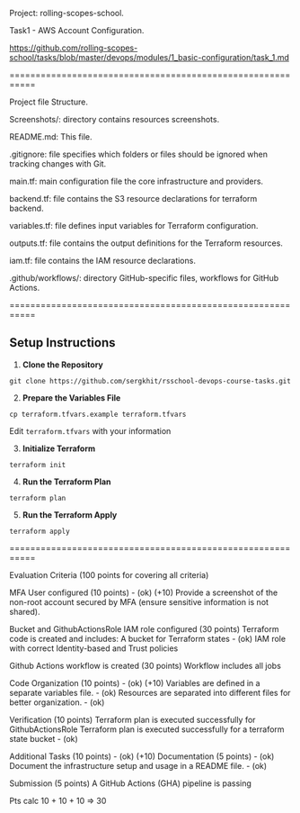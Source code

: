 Project: rolling-scopes-school. 

Task1 - AWS Account Configuration.

https://github.com/rolling-scopes-school/tasks/blob/master/devops/modules/1_basic-configuration/task_1.md

===========================================================

Project file Structure.

Screenshots/: directory contains resources screenshots.

README.md:    This file.

.gitignore:   file specifies which folders or files should be ignored when tracking changes with Git.

main.tf:      main configuration file the core infrastructure and providers.

backend.tf:   file contains the S3 resource declarations for terraform backend.

variables.tf: file defines input variables for Terraform configuration.

outputs.tf:  file contains the output definitions for the Terraform resources.

iam.tf:      file contains the IAM resource declarations.

.github/workflows/: directory GitHub-specific files,  workflows for GitHub Actions.

===========================================================

## Setup Instructions

1. **Clone the Repository**

`git clone https://github.com/sergkhit/rsschool-devops-course-tasks.git`

2. **Prepare the Variables File**

`cp terraform.tfvars.example terraform.tfvars`

Edit `terraform.tfvars` with your information

3. **Initialize Terraform**

`terraform init`

4. **Run the Terraform Plan**

`terraform plan`

5. **Run the Terraform Apply**

`terraform apply`


===========================================================

Evaluation Criteria (100 points for covering all criteria)

MFA User configured (10 points) - (ok) (+10)
Provide a screenshot of the non-root account secured by MFA (ensure sensitive information is not shared).

Bucket and GithubActionsRole IAM role configured (30 points)
Terraform code is created and includes:
A bucket for Terraform states - (ok)
IAM role with correct Identity-based and Trust policies

Github Actions workflow is created (30 points)
Workflow includes all jobs

Code Organization (10 points) - (ok) (+10)
Variables are defined in a separate variables file. - (ok)
Resources are separated into different files for better organization. - (ok)

Verification (10 points)
Terraform plan is executed successfully for GithubActionsRole
Terraform plan is executed successfully for a terraform state bucket - (ok)

Additional Tasks (10 points) - (ok) (+10)
Documentation (5 points) - (ok) 
Document the infrastructure setup and usage in a README file. - (ok)

Submission (5 points)
A GitHub Actions (GHA) pipeline is passing

Pts calc
10 + 10 + 10 => 30